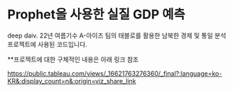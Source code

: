 # Prophet을 사용한 실질 GDP 예측

deep daiv. 22년 여름기수 A-아이즈 팀의 태블로를 활용한 남북한 경제 및 통일 분석 프로젝트에 사용된 코드입니다.

**프로젝트에 대한 구체적인 내용은 아래 링크 참조

https://public.tableau.com/views/_16621763276360/_final?:language=ko-KR&:display_count=n&:origin=viz_share_link
